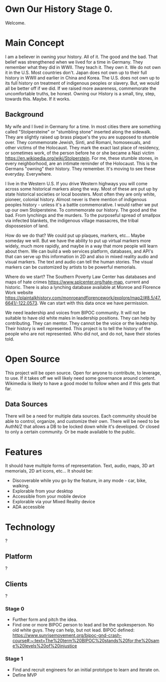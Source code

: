 # Own Our History Stage 0.
Welcome.
# Main Concept
I am a believer in owning your history. All of it. The good and the bad. That belief was strengthened when we lived for a time in Germany. They remember what they did in WWII. They teach it. They own it. We do not own it in the U.S. Most countries don't. Japan does not own up to their full history in WWII and earlier in China and Korea. The U.S. does not own up to its full history on treatment of indigenous peoples or slavery. But, we would all be better off if we did. If we raised more awareness, commemorate the uncomfortable truths, be honest.  Owning our History is a small, tiny, step, towards this. Maybe. If it works.
## Background

My wife and I lived in Germany for a time. In most cities there are something called "Stolpersteine" or "stumbling stone" inserted along the sidewalk. They are slightly raised up brass plaque's the you are supposed to stumble over. They commemorate Jewish, Sinti, and Romani, homosexuals, and other victims of the Holocaust. They mark the exact last place of residency, or sometimes work, of the person before he or she became a Nazi victim <https://en.wikipedia.org/wiki/Stolperstein>. For me, these stumble stones, in every neighborhood, are an intimate reminder of the Holocaust. This is the Germans "owning" their history. They remember. It's moving to see these everyday. Everywhere.

I live in the Western U.S. If you drive Western highways you will come across some historical markers along the way. Most of these are put up by state historical societies or local boosters. Most often they are only white, pioneer, colonial history. Almost never is there mention of indigenous peoples history - unless it's a battle commemorative. I would rather we put up our own Stolpersteine. To commemorate our history. The good and the bad. From lynchings and the murders. To the purposeful spread of smallpox via infected blankets, the indigenous village massacres, the tribal dispossesion of land.

How do we do that? We could put up plaques, markers, etc... Maybe someday we will. But we have the ability to put up virtual markers more widely, much more rapidly, and maybe in a way that more people will learn about them. We can build a web services platform, databases, and API's that can serve up this information in 2D and also in mixed reality audio and visual markers. The text and audio can tell the human stories. The visual markers can be customized by artists to be powerful memorials.

Where do we start? The Southern Poverty Law Center has databases and maps of hate crimes <https://www.splcenter.org/hate-map>, current and historic.  There is also a lynching database available at Monroe and Florence Work website <https://plaintalkhistory.com/monroeandflorencework/explore/map2/#8.5/47.6641/-122.0573>. We can start with this data once we have permission.

We need leadership and voices from BIPOC community. It will not be suitable to have old white males in leadership positions. They can help by contributing. They can mentor. They cannot be the voice or the leadership. Their history is well represented. This project is to tell the history of the people who are not represented. Who did not, and do not, have their stories told.

# Open Source
This project will be open source. Open for anyone to contribute, to leverage, to use. If it takes off we will likely need some governance around content. Wikimedia is likely to have a good model to follow when and if this gets that far.

## Data Sources
There will be a need for multiple data sources. Each community should be able to control, organize, and customize their own. There will be need to be AuthN/Z that allows a DB to be locked down while it's developed. Or closed to only a certain community. Or be made available to the public.

# Features
It should have multiple forms of representation. Text, audio, maps, 3D art memorials, 2D art icons, etc... It should be:
- Discoverable while you go by the feature, in any mode - car, bike, walking.
- Explorable from your desktop
- Accessible from your mobile device
- Explorable via your Mixed Reality device
- ADA accessible

# Technology
?

## Platform
?

## Clients
?

### Stage 0
- Further form and pitch the idea.
- Find one or more BIPOC person to lead and be the spokesperson. No old white guys. They can help, but not lead.  BIPOC defined: <https://www.sunrisemovement.org/bipoc-gnd-crash-course#:~:text=The%20term%20BIPOC%20stands%20for,the%20same%20levels%20of%20injustice>

### Stage 1
- Find and recruit engineers for an initial prototype to learn and iterate on.
- Define MVP

